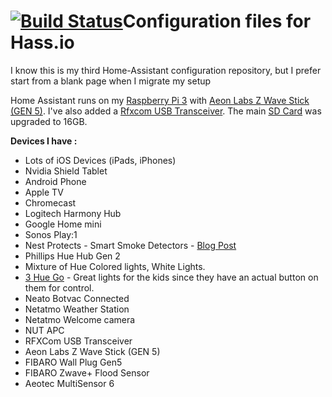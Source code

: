 # [![Build Status](https://travis-ci.org/jabesq/HassioConf.svg?branch=master)](https://travis-ci.org/jabesq/HassioConf)Configuration files for Hass.io
I know this is my third Home-Assistant configuration repository, but I prefer start from a blank page when I migrate my setup

Home Assistant runs on my [Raspberry Pi 3](http://amzn.to/2e3DOBY) with [Aeon Labs Z Wave Stick (GEN 5)](http://amzn.to/2eAiAP0). I've also added a [Rfxcom USB Transceiver](https://www.amazon.fr/Rfxcom-Transceiver-Transmitter-Receiver-Somfy/dp/B01MYFAGWW/ref=sr_1_1?ie=UTF8&qid=1517229543&sr=8-1&keywords=rfxcom).  The main [SD Card](http://amzn.to/2xeBlgf) was upgraded to 16GB.

**Devices I have :**
* Lots of iOS Devices (iPads, iPhones)
* Nvidia Shield Tablet
* Android Phone
* Apple TV
* Chromecast
* Logitech Harmony Hub
* Google Home mini
* Sonos Play:1
* Nest Protects - Smart Smoke Detectors - [Blog Post](http://www.vmwareinfo.com/2017/06/psa-check-out-your-smoke-detectors-once.html)
* Phillips Hue Hub Gen 2
* Mixture of Hue Colored lights, White Lights.
* [3 Hue Go](http://amzn.to/2iB36Ii) - Great lights for the kids since they have an actual button on them for control.
* Neato Botvac Connected
* Netatmo Weather Station
* Netatmo Welcome camera
* NUT APC
* RFXCom USB Transceiver
* Aeon Labs Z Wave Stick (GEN 5)
* FIBARO Wall Plug Gen5
* FIBARO Zwave+ Flood Sensor
* Aeotec MultiSensor 6
